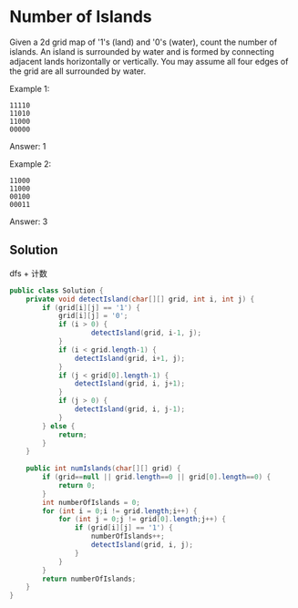 # Number of Islands

Given a 2d grid map of '1's (land) and '0's (water), count the number of islands. An island is surrounded by water and is formed by connecting adjacent lands horizontally or vertically. You may assume all four edges of the grid are all surrounded by water.

Example 1:

    11110
    11010
    11000
    00000

Answer: 1

Example 2:

    11000
    11000
    00100
    00011

Answer: 3

## Solution

dfs + 计数

```java
public class Solution {
    private void detectIsland(char[][] grid, int i, int j) {
		if (grid[i][j] == '1') {
			grid[i][j] = '0';
			if (i > 0) {
					detectIsland(grid, i-1, j);
			}
			if (i < grid.length-1) {
				detectIsland(grid, i+1, j);
			}
			if (j < grid[0].length-1) {
				detectIsland(grid, i, j+1);
			}
			if (j > 0) {
				detectIsland(grid, i, j-1);
			}
		} else {
			return;
		}
	}
	
    public int numIslands(char[][] grid) {
    	if (grid==null || grid.length==0 || grid[0].length==0) {
    		return 0;
    	}
        int numberOfIslands = 0;
        for (int i = 0;i != grid.length;i++) {
        	for (int j = 0;j != grid[0].length;j++) {
        		if (grid[i][j] == '1') {
        			numberOfIslands++;
        			detectIsland(grid, i, j);
        		}
        	}
        }
        return numberOfIslands;
    }
}
```